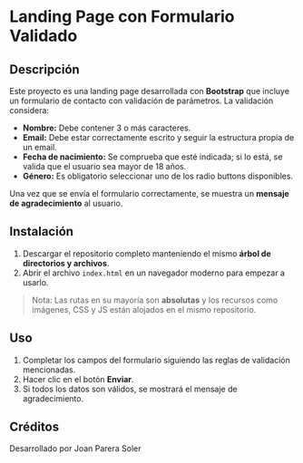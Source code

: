 # Landing Page con Formulario Validado

## Descripción
Este proyecto es una landing page desarrollada con **Bootstrap** que incluye un formulario de contacto con validación de parámetros. La validación considera:

- **Nombre:** Debe contener 3 o más caracteres.  
- **Email:** Debe estar correctamente escrito y seguir la estructura propia de un email.  
- **Fecha de nacimiento:** Se comprueba que esté indicada; si lo está, se valida que el usuario sea mayor de 18 años.  
- **Género:** Es obligatorio seleccionar uno de los radio buttons disponibles.

Una vez que se envía el formulario correctamente, se muestra un **mensaje de agradecimiento** al usuario.

## Instalación
1. Descargar el repositorio completo manteniendo el mismo **árbol de directorios y archivos**.  
2. Abrir el archivo `index.html` en un navegador moderno para empezar a usarlo.  

> Nota: Las rutas en su mayoría son **absolutas** y los recursos como imágenes, CSS y JS están alojados en el mismo repositorio.

## Uso
1. Completar los campos del formulario siguiendo las reglas de validación mencionadas.  
2. Hacer clic en el botón **Enviar**.  
3. Si todos los datos son válidos, se mostrará el mensaje de agradecimiento.  

## Créditos
Desarrollado por Joan Parera Soler
